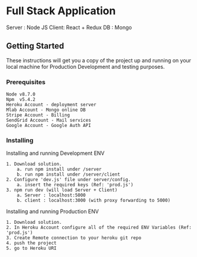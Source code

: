 # Full Stack Application

Server : Node JS
Client: React + Redux
DB : Mongo

## Getting Started

These instructions will get you a copy of the project up and running on your local machine for Production Development and testing purposes.

### Prerequisites

```
Node v8.7.0
Npm  v5.4.2
Heroku Account - deployment server
Mlab Account - Mongo online DB
Stripe Account - Billing
SendGrid Account - Mail services
Google Account - Google Auth API
```

### Installing

Installing and running Development ENV

```
1. Download solution.
    a. run npm install under /server
    b. run npm install under /server/client
2. Configure 'dev.js' file under server/config.
    a. insert the required keys (Ref: 'prod.js')
3. npm run dev (will load Server + Client)
    a. Server : localhost:5000
    b. client : localhost:3000 (with proxy forwarding to 5000)
```

Installing and running Production ENV

```
1. Download solution.
2. In Heroku Account configure all of the required ENV Variables (Ref: 'prod.js')
3. Create Remote connection to your heroku git repo
4. push the project
5. go to Heroku URI
```
